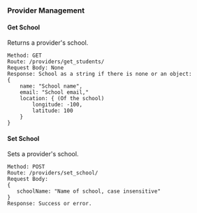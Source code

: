 ### Provider Management

#### Get School
Returns a provider's school.
```
Method: GET
Route: /providers/get_students/
Request Body: None
Response: School as a string if there is none or an object:
{
    name: "School name",
    email: "School email,"
    location: { (Of the school)
        longitude: -100,
        latitude: 100
    }
}
```

#### Set School
Sets a provider's school.
```
Method: POST
Route: /providers/set_school/
Request Body: 
{
   schoolName: "Name of school, case insensitive"
}
Response: Success or error.
```